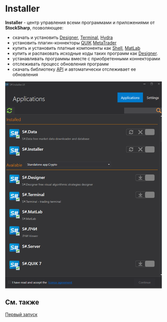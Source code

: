# Installer

**Installer** \- центр управления всеми программами и приложениями от **StockSharp**, позволяющее: 

- скачать и установить [Designer](designer.md), [Terminal](terminal.md), [Hydra](hydra.md)
- установить плагин-коннекторы [QUIK](api/connectors/russia/quik.md) [MetaTrader](api/connectors/forex/metatrader.md)
- купить и установить платные компоненты как [Shell](shell.md), [MatLab](matlab.md)
- купить и распаковать исходные коды таких программ как [Designer](designer.md).
- устанавливать программы вместе с приобретенными коннекторами
- отслеживать процесс обновления программ
- скачать библиотеку [API](api.md) и автоматически отслеживает ее обновления

![first win installer](../images/first_win_installer.png)

## См. также

[Первый запуск](installer/setup.md)

